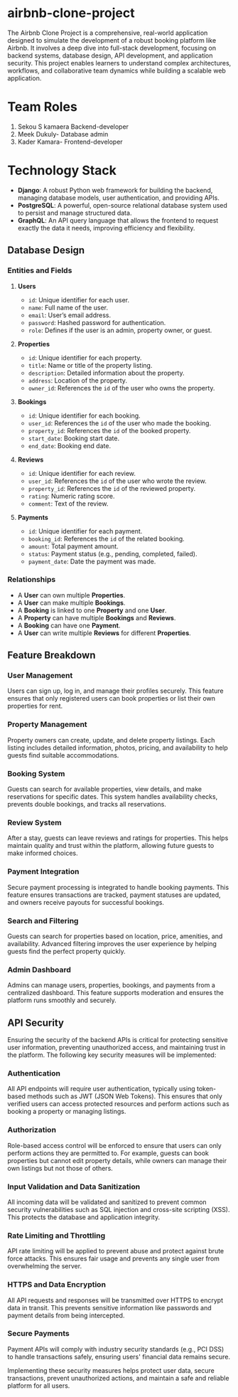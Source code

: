 # airbnb-clone-project
The Airbnb Clone Project is a comprehensive, real-world application designed to simulate the development of a robust booking platform like Airbnb. It involves a deep dive into full-stack development, focusing on backend systems, database design, API development, and application security. This project enables learners to understand complex architectures, workflows, and collaborative team dynamics while building a scalable web application.
# Team Roles
1. Sekou S kamaera Backend-developer
2. Meek Dukuly- Database admin
3. Kader Kamara- Frontend-developer
# Technology Stack

- **Django**: A robust Python web framework for building the backend, managing database models, user authentication, and providing APIs.
- **PostgreSQL**: A powerful, open-source relational database system used to persist and manage structured data.
- **GraphQL**: An API query language that allows the frontend to request exactly the data it needs, improving efficiency and flexibility.
## Database Design

### Entities and Fields

1. **Users**
   - `id`: Unique identifier for each user.
   - `name`: Full name of the user.
   - `email`: User’s email address.
   - `password`: Hashed password for authentication.
   - `role`: Defines if the user is an admin, property owner, or guest.

2. **Properties**
   - `id`: Unique identifier for each property.
   - `title`: Name or title of the property listing.
   - `description`: Detailed information about the property.
   - `address`: Location of the property.
   - `owner_id`: References the `id` of the user who owns the property.

3. **Bookings**
   - `id`: Unique identifier for each booking.
   - `user_id`: References the `id` of the user who made the booking.
   - `property_id`: References the `id` of the booked property.
   - `start_date`: Booking start date.
   - `end_date`: Booking end date.

4. **Reviews**
   - `id`: Unique identifier for each review.
   - `user_id`: References the `id` of the user who wrote the review.
   - `property_id`: References the `id` of the reviewed property.
   - `rating`: Numeric rating score.
   - `comment`: Text of the review.

5. **Payments**
   - `id`: Unique identifier for each payment.
   - `booking_id`: References the `id` of the related booking.
   - `amount`: Total payment amount.
   - `status`: Payment status (e.g., pending, completed, failed).
   - `payment_date`: Date the payment was made.

### Relationships

- A **User** can own multiple **Properties**.
- A **User** can make multiple **Bookings**.
- A **Booking** is linked to one **Property** and one **User**.
- A **Property** can have multiple **Bookings** and **Reviews**.
- A **Booking** can have one **Payment**.
- A **User** can write multiple **Reviews** for different **Properties**.

## Feature Breakdown

### User Management
Users can sign up, log in, and manage their profiles securely. This feature ensures that only registered users can book properties or list their own properties for rent.

### Property Management
Property owners can create, update, and delete property listings. Each listing includes detailed information, photos, pricing, and availability to help guests find suitable accommodations.

### Booking System
Guests can search for available properties, view details, and make reservations for specific dates. This system handles availability checks, prevents double bookings, and tracks all reservations.

### Review System
After a stay, guests can leave reviews and ratings for properties. This helps maintain quality and trust within the platform, allowing future guests to make informed choices.

### Payment Integration
Secure payment processing is integrated to handle booking payments. This feature ensures transactions are tracked, payment statuses are updated, and owners receive payouts for successful bookings.

### Search and Filtering
Guests can search for properties based on location, price, amenities, and availability. Advanced filtering improves the user experience by helping guests find the perfect property quickly.

### Admin Dashboard
Admins can manage users, properties, bookings, and payments from a centralized dashboard. This feature supports moderation and ensures the platform runs smoothly and securely.

## API Security

Ensuring the security of the backend APIs is critical for protecting sensitive user information, preventing unauthorized access, and maintaining trust in the platform. The following key security measures will be implemented:

### Authentication
All API endpoints will require user authentication, typically using token-based methods such as JWT (JSON Web Tokens). This ensures that only verified users can access protected resources and perform actions such as booking a property or managing listings.

### Authorization
Role-based access control will be enforced to ensure that users can only perform actions they are permitted to. For example, guests can book properties but cannot edit property details, while owners can manage their own listings but not those of others.

### Input Validation and Data Sanitization
All incoming data will be validated and sanitized to prevent common security vulnerabilities such as SQL injection and cross-site scripting (XSS). This protects the database and application integrity.

### Rate Limiting and Throttling
API rate limiting will be applied to prevent abuse and protect against brute force attacks. This ensures fair usage and prevents any single user from overwhelming the server.

### HTTPS and Data Encryption
All API requests and responses will be transmitted over HTTPS to encrypt data in transit. This prevents sensitive information like passwords and payment details from being intercepted.

### Secure Payments
Payment APIs will comply with industry security standards (e.g., PCI DSS) to handle transactions safely, ensuring users' financial data remains secure.

Implementing these security measures helps protect user data, secure transactions, prevent unauthorized actions, and maintain a safe and reliable platform for all users.


